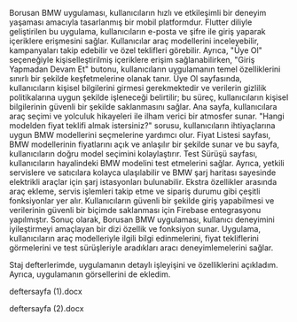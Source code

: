 Borusan BMW uygulaması, kullanıcıların hızlı ve etkileşimli bir deneyim yaşaması amacıyla tasarlanmış bir mobil platformdur. Flutter diliyle geliştirilen bu uygulama, kullanıcıların e-posta ve şifre ile giriş yaparak içeriklere erişmesini sağlar. Kullanıcılar araç modellerini inceleyebilir, kampanyaları takip edebilir ve özel teklifleri görebilir. Ayrıca, "Üye Ol" seçeneğiyle kişiselleştirilmiş içeriklere erişim sağlanabilirken, "Giriş Yapmadan Devam Et" butonu, kullanıcıların uygulamanın temel özelliklerini sınırlı bir şekilde keşfetmelerine olanak tanır. Üye Ol sayfasında, kullanıcıların kişisel bilgilerini girmesi gerekmektedir ve verilerin gizlilik politikalarına uygun şekilde işleneceği belirtilir; bu süreç, kullanıcıların kişisel bilgilerinin güvenli bir şekilde saklanmasını sağlar. Ana sayfa, kullanıcılara araç seçimi ve yolculuk hikayeleri ile ilham verici bir atmosfer sunar. "Hangi modelden fiyat teklifi almak istersiniz?" sorusu, kullanıcıların ihtiyaçlarına uygun BMW modellerini seçmelerine yardımcı olur. Fiyat Listesi sayfası, BMW modellerinin fiyatlarını açık ve anlaşılır bir şekilde sunar ve bu sayfa, kullanıcıların doğru model seçimini kolaylaştırır. Test Sürüşü sayfası, kullanıcıların hayalindeki BMW modelini test etmelerini sağlar. Ayrıca, yetkili servislere ve satıcılara kolayca ulaşılabilir ve BMW şarj haritası sayesinde elektrikli araçlar için şarj istasyonları bulunabilir. Ekstra özellikler arasında araç ekleme, servis işlemleri takip etme ve sipariş durumu gibi çeşitli fonksiyonlar yer alır. Kullanıcıların güvenli bir şekilde giriş yapabilmesi ve verilerinin güvenli bir biçimde saklanması için Firebase entegrasyonu yapılmıştır. Sonuç olarak, Borusan BMW uygulaması, kullanıcı deneyimini iyileştirmeyi amaçlayan bir dizi özellik ve fonksiyon sunar. Uygulama, kullanıcıların araç modelleriyle ilgili bilgi edinmelerini, fiyat tekliflerini görmelerini ve test sürüşleriyle aradıkları aracı deneyimlemelerini sağlar.

Staj defterlerimde, uygulamanın detaylı işleyişini ve özelliklerini açıkladım. Ayrıca, uygulamanın görsellerini de ekledim.

deftersayfa (1).docx

deftersayfa (2).docx